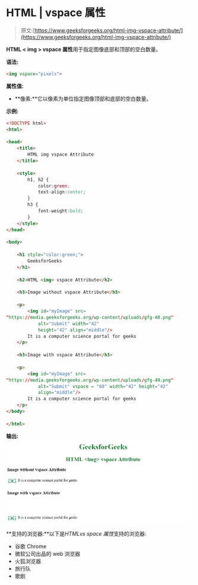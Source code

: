 # HTML |  vspace 属性

> 原文:[https://www.geeksforgeeks.org/html-img-vspace-attribute/](https://www.geeksforgeeks.org/html-img-vspace-attribute/)

**HTML < img > vspace 属性**用于指定图像底部和顶部的空白数量。

**语法:**

```html
<img vspace="pixels">
```

**属性值:**

*   **像素:**它以像素为单位指定图像顶部和底部的空白数量。

**示例:**

```html
<!DOCTYPE html> 
<html> 

<head> 
    <title> 
        HTML img vspace Attribute 
    </title> 

    <style>
        h1, h2 {
            color:green;
            text-align:center;
        }
        h3 {
            font-weight:bold;
        }
    </style>
</head> 

<body> 

    <h1 style="color:green;"> 
        GeeksforGeeks 
    </h1> 

    <h2>HTML <img> vspace Attribute</h2>

    <h3>Image without vspace Attribute</h3>

    <p>
        <img id="myImage" src= 
"https://media.geeksforgeeks.org/wp-content/uploads/gfg-40.png"
            alt="Submit" width="42"
            height="42" align="middle"/>
        It is a computer science portal for geeks
    </p>

    <h3>Image with vspace Attribute</h3>

    <p>
        <img id="myImage" src= 
"https://media.geeksforgeeks.org/wp-content/uploads/gfg-40.png"
            alt="Submit" vspace = "60" width="42" height="42"
            align="middle"/>
        It is a computer science portal for geeks
    </p>
</body> 

</html>                    
```

**输出:**
![](img/d4d698f3af15c37280c419ecc11f0e80.png)

**支持的浏览器:**以下是*HTML<img>vs space 属性*支持的浏览器:

*   谷歌 Chrome
*   微软公司出品的 web 浏览器
*   火狐浏览器
*   旅行队
*   歌剧
